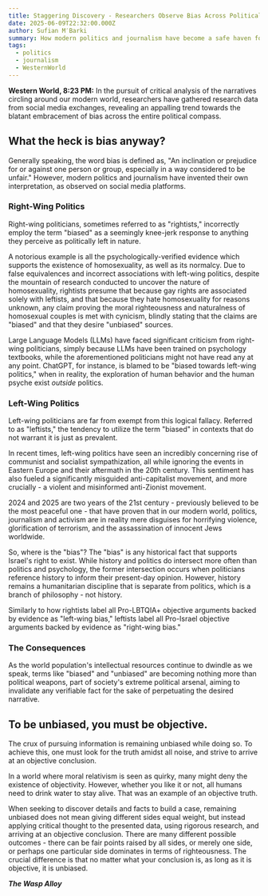 ```yaml
---
title: Staggering Discovery - Researchers Observe Bias Across Political Compass
date: 2025-06-09T22:32:00.000Z
author: Sufian M′Barki
summary: How modern politics and journalism have become a safe haven for bias.
tags:
  - politics
  - journalism
  - WesternWorld
---
```

**Western World, 8:23 PM:** In the pursuit of critical analysis of the narratives circling around our modern world, researchers have gathered research data from social media exchanges, revealing an appalling trend towards the blatant embracement of bias across the entire political compass.

## What the heck is bias anyway?

Generally speaking, the word bias is defined as, "An inclination or prejudice for or against one person or group, especially in a way considered to be unfair." However, modern politics and journalism have invented their own interpretation, as observed on social media platforms.

### Right-Wing Politics

Right-wing politicians, sometimes referred to as "rightists," incorrectly employ the term "biased" as a seemingly knee-jerk response to anything they perceive as politically left in nature.

A notorious example is all the psychologically-verified evidence which supports the existence of homosexuality, as well as its normalcy. Due to false equivalences and incorrect associations with left-wing politics, despite the mountain of research conducted to uncover the nature of homosexuality, rightists presume that because gay rights are associated solely with leftists, and that because they hate homosexuality for reasons unknown, any claim proving the moral righteousness and naturalness of homosexual couples is met with cynicism, blindly stating that the claims are "biased" and that they desire "unbiased" sources.

Large Language Models (LLMs) have faced significant criticism from right-wing politicians, simply because LLMs have been trained on psychology textbooks, while the aforementioned politicians might not have read any at any point. ChatGPT, for instance, is blamed to be "biased towards left-wing politics," when in reality, the exploration of human behavior and the human psyche exist *outside* politics.

### Left-Wing Politics

Left-wing politicians are far from exempt from this logical fallacy. Referred to as "leftists," the tendency to utilize the term "biased" in contexts that do not warrant it is just as prevalent.

In recent times, left-wing politics have seen an incredibly concerning rise of communist and socialist sympathization, all while ignoring the events in Eastern Europe and their aftermath in the 20th century. This sentiment has also fueled a significantly misguided anti-capitalist movement, and more crucially - a violent and misinformed anti-Zionist movement.

2024 and 2025 are two years of the 21st century - previously believed to be the most peaceful one - that have proven that in our modern world, politics, journalism and activism are in reality mere disguises for horrifying violence, glorification of terrorism, and the assassination of innocent Jews worldwide.

So, where is the "bias"? The "bias" is any historical fact that supports Israel's right to exist. While history and politics do intersect more often than politics and psychology, the former intersection occurs when politicians reference history to inform their present-day opinion. However, history remains a humanitarian discipline that is separate from politics, which is a branch of philosophy - not history.

Similarly to how rightists label all Pro-LBTQIA+ objective arguments backed by evidence as "left-wing bias," leftists label all Pro-Israel objective arguments backed by evidence as "right-wing bias."

### The Consequences

As the world population's intellectual resources continue to dwindle as we speak, terms like "biased" and "unbiased" are becoming nothing more than political weapons, part of society's extreme political arsenal, aiming to invalidate any verifiable fact for the sake of perpetuating the desired narrative.

## To be unbiased, you must be objective.

The crux of pursuing information is remaining unbiased while doing so. To achieve this, one must look for the truth amidst all noise, and strive to arrive at an objective conclusion.

In a world where moral relativism is seen as quirky, many might deny the existence of objectivity. However, whether you like it or not, all humans need to drink water to stay alive. That was an example of an objective truth.

When seeking to discover details and facts to build a case, remaining unbiased does not mean giving different sides equal weight, but instead applying critical thought to the presented data, using rigorous research, and arriving at an objective conclusion. There are many different possible outcomes - there can be fair points raised by all sides, or merely one side, or perhaps one particular side dominates in terms of righteousness. The crucial difference is that no matter what your conclusion is, as long as it is objective, it is unbiased.

***The Wasp Alloy***

